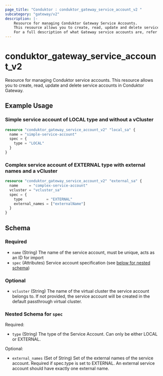 ```yaml
---
page_title: "Conduktor : conduktor_gateway_service_account_v2 "
subcategory: "gateway/v2"
description: |-
    Resource for managing Conduktor Gateway Service Accounts.
    This resource allows you to create, read, update and delete service accounts in Conduktor Gateway.
    For a full description of what Gateway service accounts are, refer to our [docs site](https://docs.conduktor.io/gateway/concepts/service-accounts-authentication-authorization/).
---
```


# conduktor_gateway_service_account_v2

Resource for managing Conduktor service accounts.
This resource allows you to create, read, update and delete service accounts in Conduktor Gateway.

## Example Usage

### Simple service account of LOCAL type and without a vCluster
```terraform
resource "conduktor_gateway_service_account_v2" "local_sa" {
  name = "simple-service-account"
  spec = {
    type = "LOCAL"
  }
}
```

### Complex service account of EXTERNAL type with external names and a vCluster
```terraform
resource "conduktor_gateway_service_account_v2" "external_sa" {
  name     = "complex-service-account"
  vcluster = "vcluster_sa"
  spec = {
    type           = "EXTERNAL"
    external_names = ["externalName"]
  }
}
```


<!-- schema generated by tfplugindocs -->
## Schema

### Required

- `name` (String) The name of the service account, must be unique, acts as an ID for import
- `spec` (Attributes) Service account specification (see [below for nested schema](#nestedatt--spec))

### Optional

- `vcluster` (String) The name of the virtual cluster the service account belongs to. If not provided, the service account will be created in the default passthrough virtual cluster.

<a id="nestedatt--spec"></a>
### Nested Schema for `spec`

Required:

- `type` (String) The type of the Service Account. Can only be either LOCAL or EXTERNAL.

Optional:

- `external_names` (Set of String) Set of the external names of the service account. Required if spec.type is set to EXTERNAL. An external service account should have exactly one external name.



